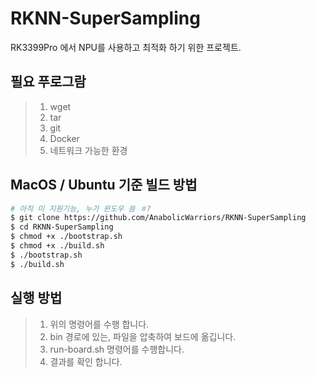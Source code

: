 # RKNN-SuperSampling

RK3399Pro 에서 NPU를 사용하고 최적화 하기 위한 프로젝트.


## 필요 푸로그람

> 1. wget<br>
> 2. tar<br>
> 3. git<br>
> 4. Docker<br>
> 5. 네트워크 가능한 환경<br>

## MacOS / Ubuntu 기준 빌드 방법

```sh
# 아직 미 지원기능, 누가 윈도우 씀 ㅎ?
$ git clone https://github.com/AnabolicWarriors/RKNN-SuperSampling
$ cd RKNN-SuperSampling
$ chmod +x ./bootstrap.sh
$ chmod +x ./build.sh
$ ./bootstrap.sh
$ ./build.sh
```

## 실행 방법

> 1. 위의 명령어를 수행 합니다.
> 2. bin 경로에 있는, 파일을 압축하여 보드에 옮깁니다.
> 3. run-board.sh 명령어를 수행합니다.
> 4. 결과를 확인 합니다.
